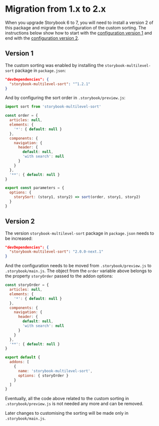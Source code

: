 # Migration from 1.x to 2.x

When you upgrade Storybook 6 to 7, you will need to install a version 2 of this package and migrate the configuration of the custom sorting. The instructions below show how to start with the [configuration version 1] and end with the [configuration version 2].

## Version 1

The custom sorting was enabled by installing the `storybook-multilevel-sort` package in `package.json`:

```json
"devDependencies": {
  "storybook-multilevel-sort": "^1.2.1"
}
```

And by configuring the sort order in `.storybook/preview.js`:

```js
import sort from 'storybook-multilevel-sort'

const order = {
  articles: null,
  elements: {
    '*': { default: null }
  },
  components: {
    navigation: {
      header: {
        default: null,
        'with search': null
      }
    }
  },
  '**': { default: null }
}

export const parameters = {
  options: {
    storySort: (story1, story2) => sort(order, story1, story2)
  }
}
```

## Version 2

The version `storybook-multilevel-sort` package in `package.json` needs to be increased:

```json
"devDependencies": {
  "storybook-multilevel-sort": "2.0.0-next.1"
}
```

And the configuration needs to be moved from `.storybook/preview.js` to `.storybook/main.js`. The object from the `order` variable above belongs to the property `storyOrder` passed to the addon options:

```js
const storyOrder = {
  articles: null,
  elements: {
    '*': { default: null }
  },
  components: {
    navigation: {
      header: {
        default: null,
        'with search': null
      }
    }
  },
  '**': { default: null }
}

export default {
  addons: [
    {
      name: 'storybook-multilevel-sort',
      options: { storyOrder }
    }
  ]
}
```

Eventually, all the code above related to the custom sorting in `.storybook/preview.js` is not needed any more and can be removed.

Later changes to customising the sorting will be made only in `.storybook/main.js`.

[configuration version 1]: https://github.com/prantlf/storybook-multilevel-sort/tree/v1.x/example/.storybook
[configuration version 2]: https://github.com/prantlf/storybook-multilevel-sort/tree/master/example/.storybook
